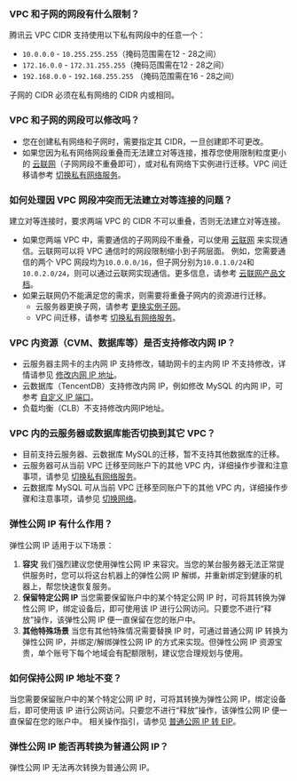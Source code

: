 ### VPC 和子网的网段有什么限制？
腾讯云 VPC CIDR 支持使用以下私有网段中的任意一个：
- `10.0.0.0` - `10.255.255.255`（掩码范围需在12 - 28之间）
- `172.16.0.0` - `172.31.255.255`（掩码范围需在12 - 28之间）
- `192.168.0.0` - `192.168.255.255` （掩码范围需在16 - 28之间）

子网的 CIDR 必须在私有网络的 CIDR 内或相同。

### VPC 和子网的网段可以修改吗？
- 您在创建私有网络和子网时，需要指定其 CIDR，一旦创建即不可更改。
- 如果您因为私有网络网段重叠而无法建立对等连接，推荐您使用限制粒度更小的 [云联网](https://cloud.tencent.com/product/ccn)（子网网段不重叠即可），或对私有网络下实例进行迁移。VPC 间迁移请参考 [切换私有网络服务](https://cloud.tencent.com/document/product/213/20278#.E7.A7.81.E6.9C.89.E7.BD.91.E7.BB.9C.E4.B9.8B.E9.97.B4.E5.88.87.E6.8D.A2)。

### 如何处理因 VPC 网段冲突而无法建立对等连接的问题？
建立对等连接时，要求两端 VPC 的 CIDR 不可以重叠，否则无法建立对等连接。
- 如果您两端 VPC 中，需要通信的子网网段不重叠，可以使用 [云联网](https://cloud.tencent.com/product/ccn) 来实现通信。云联网可以将 VPC 通信时的网段限制缩小到子网层面。
例如，您需要通信的两个 VPC 网段均为`10.0.0.0/16`，但子网分别为`10.0.1.0/24`和`10.0.2.0/24`，则可以通过云联网实现通信。更多信息，请参考 [云联网产品文档](https://cloud.tencent.com/document/product/877)。
- 如果云联网仍不能满足您的需求，则需要将重叠子网内的资源进行迁移。
    - 云服务器更换子网，请参考 [更换实例子网](https://cloud.tencent.com/document/product/213/16565)。
    - VPC 间迁移，请参考 [切换私有网络服务](https://cloud.tencent.com/document/product/213/20278#.E7.A7.81.E6.9C.89.E7.BD.91.E7.BB.9C.E4.B9.8B.E9.97.B4.E5.88.87.E6.8D.A2)。

### VPC 内资源（CVM、数据库等）是否支持修改内网 IP？
- 云服务器主网卡的主内网 IP 支持修改，辅助网卡的主内网 IP 不支持修改，详情请参见 [修改内网 IP 地址](https://cloud.tencent.com/document/product/213/16561)。
- 云数据库（TencentDB）支持修改内网 IP，例如修改 MySQL 的内网 IP，可参考 [自定义 IP 端口](https://cloud.tencent.com/document/product/236/35671#.E8.87.AA.E5.AE.9A.E4.B9.89-ip-.E7.AB.AF.E5.8F.A3)。
- 负载均衡（CLB）不支持修改内网IP地址。

### VPC 内的云服务器或数据库能否切换到其它 VPC？
- 目前支持云服务器、云数据库 MySQL的迁移，暂不支持其他数据库的迁移。
- 云服务器可从当前 VPC 迁移至同账户下的其他 VPC 内，详细操作步骤和注意事项，请参见 [切换私有网络服务](https://cloud.tencent.com/document/product/213/20278#.E7.A7.81.E6.9C.89.E7.BD.91.E7.BB.9C.E4.B9.8B.E9.97.B4.E5.88.87.E6.8D.A2)。
- 云数据库 MySQL 可从当前 VPC 迁移至同账户下的其他 VPC 内，详细操作步骤和注意事项，请参见 [切换网络](https://cloud.tencent.com/document/product/236/35671)。

### 弹性公网 IP 有什么作用？
弹性公网 IP 适用于以下场景：
1. **容灾**
我们强烈建议您使用弹性公网 IP 来容灾。当您的某台服务器无法正常提供服务时，您可以将这台机器上的弹性公网 IP 解绑，并重新绑定到健康的机器上，帮您快速恢复服务。
2. **保留特定公网 IP**
当您需要保留账户中的某个特定公网 IP 时，可将其转换为弹性公网 IP，绑定设备后，即可使用该 IP 进行公网访问。只要您不进行“释放”操作，该弹性公网 IP 便一直保留在您的账户中。
3. **其他特殊场景**
当您有其他特殊情况需要替换 IP 时，可通过普通公网 IP 转换为弹性公网 IP，并绑定/解绑弹性公网 IP 的方式来实现。但弹性公网 IP 资源宝贵，单个账号下每个地域会有配额限制，建议您合理规划与使用。

### 如何保持公网 IP 地址不变？
当您需要保留账户中的某个特定公网 IP 时，可将其转换为弹性公网 IP，绑定设备后，即可使用该 IP 进行公网访问。只要您不进行“释放”操作，该弹性公网 IP 便一直保留在您的账户中。
相关操作指引，请参见 [普通公网 IP 转 EIP](https://cloud.tencent.com/document/product/1199/41706)。

### 弹性公网 IP 能否再转换为普通公网 IP？
弹性公网 IP 无法再次转换为普通公网 IP。




